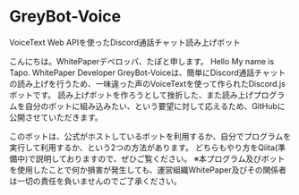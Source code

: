 # GreyBot-Voice
VoiceText Web APIを使ったDiscord通話チャット読み上げボット

こんにちは。WhitePaperデベロッパ、たぽと申します。
Hello My name is Tapo. WhitePaper Developer
GreyBot-Voiceは、簡単にDiscord通話チャットの読み上げを行うため、一味違った声のVoiceTextを使って作られたDiscord.jsボットです。
読み上げボットを作ろうとして挫折した、また読み上げプログラムを自分のボットに組み込みたい、という要望に対して応えるため、GitHubに公開させていただきます。

このボットは、公式がホストしているボットを利用するか、自分でプログラムを実行して利用するか、という2つの方法があります。
どちらもやり方をQiita(準備中)で説明しておりますので、ぜひご覧ください。
※本プログラム及びボットを使用したことで何か損害が発生しても、運営組織WhitePaper及びその関係者は一切の責任を負いませんのでご了承ください。
